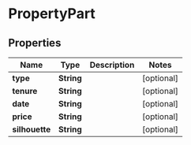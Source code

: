 
# PropertyPart

## Properties
Name | Type | Description | Notes
------------ | ------------- | ------------- | -------------
**type** | **String** |  |  [optional]
**tenure** | **String** |  |  [optional]
**date** | **String** |  |  [optional]
**price** | **String** |  |  [optional]
**silhouette** | **String** |  |  [optional]



